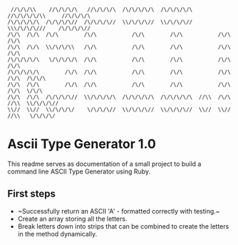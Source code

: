 ```
 //\/\/\\    //\/\/\/\   //\/\/\/\  /\/\/\/\/\  /\/\/\/\/\    //\/\/\/\/\\     //\/\/\/\  
/\/\/\/\/\  /\/\/\/\//  /\/\/\/\//  \\/\/\/\//  \\/\/\/\//    \\\/\/\/\///    /\/\/\/\//
/\/\  /\/\  /\/\        /\/\           /\/\        /\/\           /\/\        /\/\
/\/\  /\/\  \\/\/\/\\   /\/\           /\/\        /\/\           /\/\        /\/\
/\/\/\/\/\   \/\/\/\/\  /\/\           /\/\        /\/\           /\/\        /\/\
/\/\/\/\/\        /\/\  /\/\           /\/\        /\/\           /\/\        /\/\  /\/\/\
/\/\  /\/\        /\/\  /\/\           /\/\        /\/\           /\/\        /\/\  \/\/\
/\/\  /\/\  /\/\/\/\//  \\/\/\/\/\  /\/\/\/\/\  /\/\/\/\/\  //\\  /\/\  //\\  \\/\/\/\//    
\\//  \\//  \\/\/\/\/    \/\/\/\//  \\/\/\/\//  \\/\/\/\//  \\//  \\//  //\\   \/\/\/\/   
```

# Ascii Type Generator 1.0

This readme serves as documentation of a small project to build a command line ASCII Type Generator using Ruby.

## First steps
* ~Successfully return an ASCII 'A' - formatted correctly with testing.~
* Create an array storing all the letters.
* Break letters down into strips that can be combined to create the letters in the method dynamically.
